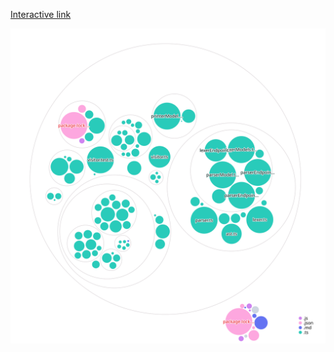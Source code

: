 [Interactive link](https://octo-repo-visualization.vercel.app/?repo=frolovdev%2Fanyspec)

![Visualization of this repo](./assets/diagram.svg)